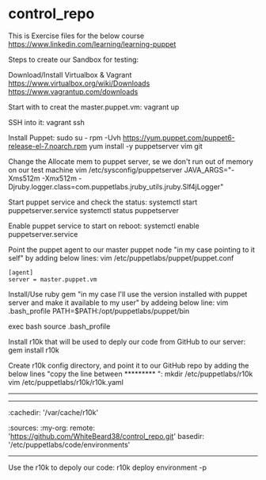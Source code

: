 # control_repo

This is Exercise files for the below course 
https://www.linkedin.com/learning/learning-puppet


Steps to create our Sandbox for testing:

Download/Install Virtualbox & Vagrant
https://www.virtualbox.org/wiki/Downloads
https://www.vagrantup.com/downloads

Start with to creat the master.puppet.vm:
  vagrant up

SSH into it:
  vagrant ssh

Install Puppet:
  sudo su -
  rpm -Uvh https://yum.puppet.com/puppet6-release-el-7.noarch.rpm
  yum install -y puppetserver vim git

Change the Allocate mem to puppet server, se we don't run out of memory on our test machine
  vim /etc/sysconfig/puppetserver
      JAVA_ARGS="-Xms512m -Xmx512m -Djruby.logger.class=com.puppetlabs.jruby_utils.jruby.Slf4jLogger"

Start puppet service and check the status:
  systemctl start puppetserver.service
  systemctl status puppetserver

Enable puppet service to start on reboot:
  systemctl enable puppetserver.service

Point the puppet agent to our master puppet node "in my case pointing to it self" by adding below lines:
  vim /etc/puppetlabs/puppet/puppet.conf
  
    [agent]
    server = master.puppet.vm

Install/Use ruby gem "in my case I'll use the version installed with puppet server and make it available to my user" by addeing below line:
  vim .bash_profile
    PATH=$PATH:/opt/puppetlabs/puppet/bin
  
  exec bash
  source .bash_profile
  

Install r10k that will be used to deply our code from GitHub to our server:
  gem install r10k


Create r10k config directory, and point it to our GitHub repo by adding the below lines "copy the line between ********* ":
  mkdir /etc/puppetlabs/r10k
  vim /etc/puppetlabs/r10k/r10k.yaml

*********
---
:cachedir: '/var/cache/r10k'

:sources:
        :my-org:
                remote: 'https://github.com/WhiteBeard38/control_repo.git'
                basedir: '/etc/puppetlabs/code/environments'
*********


Use the r10k to depoly our code:
  r10k deploy environment -p








